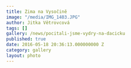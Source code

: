```yaml
---
title: Zima na Vysočině
image: "/media/IMG_1403.JPG"
author: Jitka Větrovcová
tags: []
gallery: /news/pocitali-jsme-vydry-na-dacicku
published: true
date: 2016-05-18 20:36:13.000000000 Z
category: gallery
layout: photo
---
```

